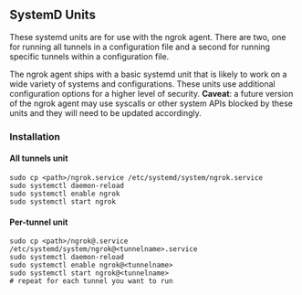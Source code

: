 ## SystemD Units

These systemd units are for use with the ngrok agent. There are two, one for running all tunnels in a configuration file and a second for running specific tunnels within a configuration file.

The ngrok agent ships with a basic systemd unit that is likely to work on a wide variety of systems and configurations. These units use additional configuration options for a higher level of security. __Caveat__: a future version of the ngrok agent may use syscalls or other system APIs blocked by these units and they will need to be updated accordingly.

### Installation

#### All tunnels unit
```
sudo cp <path>/ngrok.service /etc/systemd/system/ngrok.service
sudo systemctl daemon-reload
sudo systemctl enable ngrok
sudo systemctl start ngrok
```

#### Per-tunnel unit
```
sudo cp <path>/ngrok@.service /etc/systemd/system/ngrok@<tunnelname>.service
sudo systemctl daemon-reload
sudo systemctl enable ngrok@<tunnelname>
sudo systemctl start ngrok@<tunnelname>
# repeat for each tunnel you want to run
```
